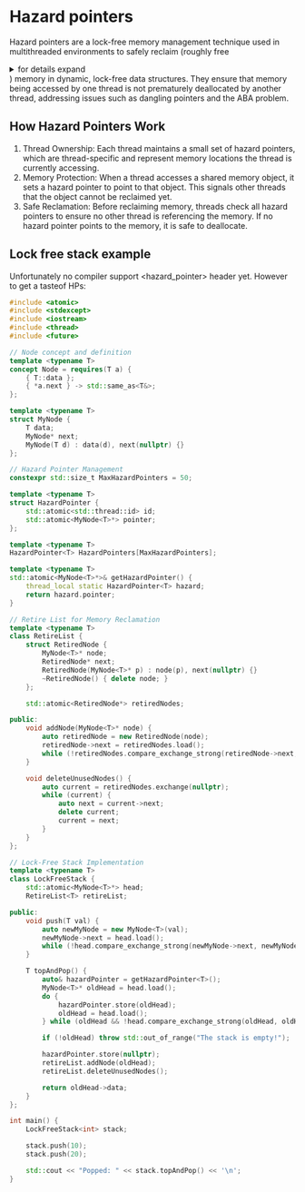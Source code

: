 # Hazard pointers

Hazard pointers are a lock-free memory management technique used in multithreaded environments to safely reclaim 
(roughly free <details>
  <summary>for details expand</summary>
  <p>Reclamation refers to the process of freeing or recovering resources, particularly memory, 
    that are no longer in use by a program or system. In computing, memory reclamation ensures efficient 
    utilization of finite memory by safely deallocating memory blocks that have been detached from data structures 
    but are still referenced by threads. This is critical in concurrent programming, where improper reclamation can 
    lead to issues such as use-after-free errors, memory leaks, or dangling pointers.
  </p>
</details>) memory in dynamic, 
lock-free data structures. They ensure that memory being accessed by one thread is not prematurely deallocated by another thread, 
addressing issues such as dangling pointers and the ABA problem.

## How Hazard Pointers Work
  1. Thread Ownership: Each thread maintains a small set of hazard pointers, which are thread-specific and represent memory locations the thread is currently accessing.
  2. Memory Protection: When a thread accesses a shared memory object, it sets a hazard pointer to point to that object. This signals other threads that the object cannot be reclaimed yet.
  3. Safe Reclamation: Before reclaiming memory, threads check all hazard pointers to ensure no other thread is referencing the memory. If no hazard pointer points to the memory, it is safe to deallocate.

## Lock free stack example

Unfortunately no compiler support <hazard_pointer> header yet. However to get a tasteof HPs:

```cpp
#include <atomic>
#include <stdexcept>
#include <iostream>
#include <thread>
#include <future>

// Node concept and definition
template <typename T>
concept Node = requires(T a) {
    { T::data };
    { *a.next } -> std::same_as<T&>;
};

template <typename T>
struct MyNode {
    T data;
    MyNode* next;
    MyNode(T d) : data(d), next(nullptr) {}
};

// Hazard Pointer Management
constexpr std::size_t MaxHazardPointers = 50;

template <typename T>
struct HazardPointer {
    std::atomic<std::thread::id> id;
    std::atomic<MyNode<T>*> pointer;
};

template <typename T>
HazardPointer<T> HazardPointers[MaxHazardPointers];

template <typename T>
std::atomic<MyNode<T>*>& getHazardPointer() {
    thread_local static HazardPointer<T> hazard;
    return hazard.pointer;
}

// Retire List for Memory Reclamation
template <typename T>
class RetireList {
    struct RetiredNode {
        MyNode<T>* node;
        RetiredNode* next;
        RetiredNode(MyNode<T>* p) : node(p), next(nullptr) {}
        ~RetiredNode() { delete node; }
    };

    std::atomic<RetiredNode*> retiredNodes;

public:
    void addNode(MyNode<T>* node) {
        auto retiredNode = new RetiredNode(node);
        retiredNode->next = retiredNodes.load();
        while (!retiredNodes.compare_exchange_strong(retiredNode->next, retiredNode));
    }

    void deleteUnusedNodes() {
        auto current = retiredNodes.exchange(nullptr);
        while (current) {
            auto next = current->next;
            delete current;
            current = next;
        }
    }
};

// Lock-Free Stack Implementation
template <typename T>
class LockFreeStack {
    std::atomic<MyNode<T>*> head;
    RetireList<T> retireList;

public:
    void push(T val) {
        auto newMyNode = new MyNode<T>(val);
        newMyNode->next = head.load();
        while (!head.compare_exchange_strong(newMyNode->next, newMyNode));
    }

    T topAndPop() {
        auto& hazardPointer = getHazardPointer<T>();
        MyNode<T>* oldHead = head.load();
        do {
            hazardPointer.store(oldHead);
            oldHead = head.load();
        } while (oldHead && !head.compare_exchange_strong(oldHead, oldHead->next));

        if (!oldHead) throw std::out_of_range("The stack is empty!");

        hazardPointer.store(nullptr);
        retireList.addNode(oldHead);
        retireList.deleteUnusedNodes();

        return oldHead->data;
    }
};

int main() {
    LockFreeStack<int> stack;

    stack.push(10);
    stack.push(20);

    std::cout << "Popped: " << stack.topAndPop() << '\n';
}

```

